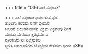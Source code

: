 +++
title = "036 ಎಲೆ ನಪುಂಸಕ"

+++
ಎಲೆ ನಪುಂಸಕ ಧರ್ಮಸುತ ಫಡ  
ತೊಲಗು ಕರೆಯಾ ನಿನಗೆ ಭೀಮನ  
ಬಲುಹೆ ಬಲುಹರ್ಜುನನ ವಿಕ್ರಮ ವಿಕ್ರಮವು ನಿನಗೆ  
ಮಲೆತು ಮೆರೆಯಾ ಕ್ಷತ್ರಧರ್ಮವ  
ನಳುಕದಿರು ನೀ ನಿಲ್ಲೆನುತಲಿ  
ಟ್ಟಳಿಸಿ ಬರಲೂಳಿಗದ ಬೊಬ್ಬೆಯ ಕೇಳಿದನು ಭೀಮ      ॥36॥